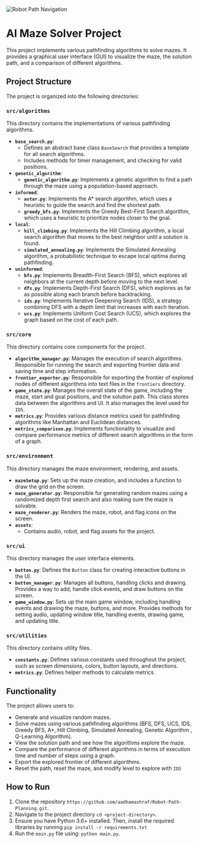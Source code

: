 ![Robot Path Navigation](https://github.com/aadhamashraf/Robot-Path-Planning/raw/main/Robot%20Path%20Navigation.gif)

# AI Maze Solver Project

This project implements various pathfinding algorithms to solve mazes. It provides a graphical user interface (GUI) to visualize the maze, the solution path, and a comparison of different algorithms.

## Project Structure

The project is organized into the following directories:

### `src/algorithms`

This directory contains the implementations of various pathfinding algorithms.

*   **`base_search.py`**:
    *   Defines an abstract base class `BaseSearch` that provides a template for all search algorithms.
    *   Includes methods for timer management, and checking for valid positions.
*   **`genetic_algorithm`**:
    *   **`genetic_algorithm.py`**: Implements a genetic algorithm to find a path through the maze using a population-based approach.
*   **`informed`**:
    *   **`astar.py`**: Implements the A* search algorithm, which uses a heuristic to guide the search and find the shortest path.
    *   **`greedy_bfs.py`**: Implements the Greedy Best-First Search algorithm, which uses a heuristic to prioritize nodes closer to the goal.
*   **`local`**:
    *   **`hill_climbing.py`**: Implements the Hill Climbing algorithm, a local search algorithm that moves to the best neighbor until a solution is found.
    *   **`simulated_annealing.py`**: Implements the Simulated Annealing algorithm, a probabilistic technique to escape local optima during pathfinding.
*   **`uninformed`**:
    *   **`bfs.py`**: Implements Breadth-First Search (BFS), which explores all neighbors at the current depth before moving to the next level.
    *   **`dfs.py`**: Implements Depth-First Search (DFS), which explores as far as possible along each branch before backtracking.
    *   **`ids.py`**: Implements Iterative Deepening Search (IDS), a strategy combining DFS with a depth limit that increases with each iteration.
    *   **`ucs.py`**: Implements Uniform Cost Search (UCS), which explores the graph based on the cost of each path.

### `src/core`

This directory contains core components for the project.

*   **`algorithm_manager.py`**: Manages the execution of search algorithms. Responsible for running the search and exporting frontier data and saving time and step information.
*   **`frontier_exporter.py`**: Responsible for exporting the frontier of explored nodes of different algorithms into text files in the `frontiers` directory.
*   **`game_state.py`**: Manages the overall state of the game, including the maze, start and goal positions, and the solution path. This class stores data between the algorithms and UI. It also manages the level used for `IDS`.
*   **`metrics.py`**: Provides various distance metrics used for pathfinding algorithms like Manhattan and Euclidean distances.
*   **`metrics_comparison.py`**: Implements functionality to visualize and compare performance metrics of different search algorithms in the form of a graph.

### `src/environment`

This directory manages the maze environment, rendering, and assets.

*   **`mazeSetup.py`**: Sets up the maze creation, and includes a function to draw the grid on the screen.
*   **`maze_generator.py`**: Responsible for generating random mazes using a randomized depth first search and also making sure the maze is solvable.
*    **`maze_renderer.py`**: Renders the maze, robot, and flag icons on the screen.
*   **`assets`**:
    *   Contains audio, robot, and flag assets for the project.

### `src/ui`

This directory manages the user interface elements.

*   **`button.py`**: Defines the `Button` class for creating interactive buttons in the UI.
*   **`button_manager.py`**: Manages all buttons, handling clicks and drawing. Provides a way to add, handle click events, and draw buttons on the screen.
*   **`game_window.py`**: Sets up the main game window, including handling events and drawing the maze, buttons, and more. Provides methods for setting audio, updating window title, handling events, drawing game, and updating title.

### `src/utilities`

This directory contains utility files.

*   **`constants.py`**: Defines various constants used throughout the project, such as screen dimensions, colors, button layouts, and directions.
*   **`metrics.py`**: Defines helper methods to calculate metrics.

## Functionality

The project allows users to:

*   Generate and visualize random mazes.
*   Solve mazes using various pathfinding algorithms (BFS, DFS, UCS, IDS, Greedy BFS, A*, Hill Climbing, Simulated Annealing, Genetic Algorithm , Q-Learning Algorithm).
*   View the solution path and see how the algorithms explore the maze.
*   Compare the performance of different algorithms in terms of execution time and number of steps using a graph.
*   Export the explored frontier of different algorithms.
*   Reset the path, reset the maze, and modify level to explore with `IDS`

## How to Run


1.  Clone the repository `https://github.com/aadhamashraf/Robot-Path-Planning.git`.
2.  Navigate to the project directory `cd <project-directory>`.
3.  Ensure you have Python 3.6+ installed. Then, install the required libraries by running `pip install -r requirements.txt`
4.  Run the `main.py` file using: `python main.py`.

